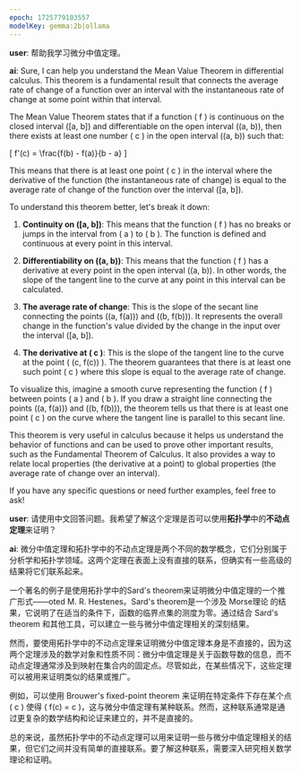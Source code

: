 ```yaml
---
epoch: 1725779103557
modelKey: gemma:2b|ollama
---
```


**user**: 帮助我学习微分中值定理。

**ai**: Sure, I can help you understand the Mean Value Theorem in differential calculus. This theorem is a fundamental result that connects the average rate of change of a function over an interval with the instantaneous rate of change at some point within that interval.

The Mean Value Theorem states that if a function \( f \) is continuous on the closed interval \([a, b]\) and differentiable on the open interval \((a, b)\), then there exists at least one number \( c \) in the open interval \((a, b)\) such that:

\[ f'(c) = \frac{f(b) - f(a)}{b - a} \]

This means that there is at least one point \( c \) in the interval where the derivative of the function (the instantaneous rate of change) is equal to the average rate of change of the function over the interval \([a, b]\).

To understand this theorem better, let's break it down:

1. **Continuity on \([a, b]\)**: This means that the function \( f \) has no breaks or jumps in the interval from \( a \) to \( b \). The function is defined and continuous at every point in this interval.

2. **Differentiability on \((a, b)\)**: This means that the function \( f \) has a derivative at every point in the open interval \((a, b)\). In other words, the slope of the tangent line to the curve at any point in this interval can be calculated.

3. **The average rate of change**: This is the slope of the secant line connecting the points \((a, f(a))\) and \((b, f(b))\). It represents the overall change in the function's value divided by the change in the input over the interval \([a, b]\).

4. **The derivative at \( c \)**: This is the slope of the tangent line to the curve at the point \( (c, f(c)) \). The theorem guarantees that there is at least one such point \( c \) where this slope is equal to the average rate of change.

To visualize this, imagine a smooth curve representing the function \( f \) between points \( a \) and \( b \). If you draw a straight line connecting the points \((a, f(a))\) and \((b, f(b))\), the theorem tells us that there is at least one point \( c \) on the curve where the tangent line is parallel to this secant line.

This theorem is very useful in calculus because it helps us understand the behavior of functions and can be used to prove other important results, such as the Fundamental Theorem of Calculus. It also provides a way to relate local properties (the derivative at a point) to global properties (the average rate of change over an interval).

If you have any specific questions or need further examples, feel free to ask!

**user**: 请使用中文回答问题。我希望了解这个定理是否可以使用**拓扑学**中的**不动点定理**来证明？

**ai**: 
微分中值定理和拓扑学中的不动点定理是两个不同的数学概念，它们分别属于分析学和拓扑学领域。这两个定理在表面上没有直接的联系，但确实有一些高级的结果将它们联系起来。

一个著名的例子是使用拓扑学中的Sard's theorem来证明微分中值定理的一个推广形式——oted M. R. Hestenes。Sard's theorem是一个涉及 Morse理论 的结果，它说明了在适当的条件下，函数的临界点集的测度为零。通过结合 Sard's theorem 和其他工具，可以建立一些与微分中值定理相关的深刻结果。

然而，要使用拓扑学中的不动点定理来证明微分中值定理本身是不直接的，因为这两个定理涉及的数学对象和性质不同：微分中值定理是关于函数导数的信息，而不动点定理通常涉及到映射在集合内的固定点。尽管如此，在某些情况下，这些定理可以被用来证明类似的结果或推广。

例如，可以使用 Brouwer's fixed-point theorem 来证明在特定条件下存在某个点 \( c \) 使得 \( f(c) = c \)，这与微分中值定理有某种联系。然而，这种联系通常是通过更复杂的数学结构和论证来建立的，并不是直接的。

总的来说，虽然拓扑学中的不动点定理可以用来证明一些与微分中值定理相关的结果，但它们之间并没有简单的直接联系。要了解这种联系，需要深入研究相关数学理论和证明。